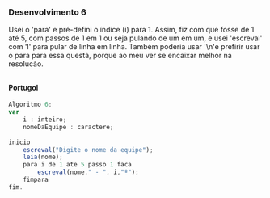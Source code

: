 ### Desenvolvimento 6
Usei o 'para' e pré-defini o índice (i) para 1.
Assim, fiz com que fosse de 1 até 5, com passos 
de 1 em 1 ou seja pulando de um em um, e usei 'escreval' com 'l' para pular 
de linha em linha. Também poderia usar '\n'e prefirir usar o para para essa
questã, porque ao meu ver se encaixar melhor na resolucão.
## 

#### Portugol

```javascript
Algoritmo 6;
var
	i : inteiro;
	nomeDaEquipe : caractere;
	
inicio
	escreval("Digite o nome da equipe");
	leia(nome);
	para i de 1 ate 5 passo 1 faca
		escreval(nome," - ", i,"º");
	fimpara
fim.

